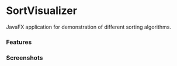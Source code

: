 # SortVisualizer
JavaFX application for demonstration of different sorting algorithms.
### Features
### Screenshots
